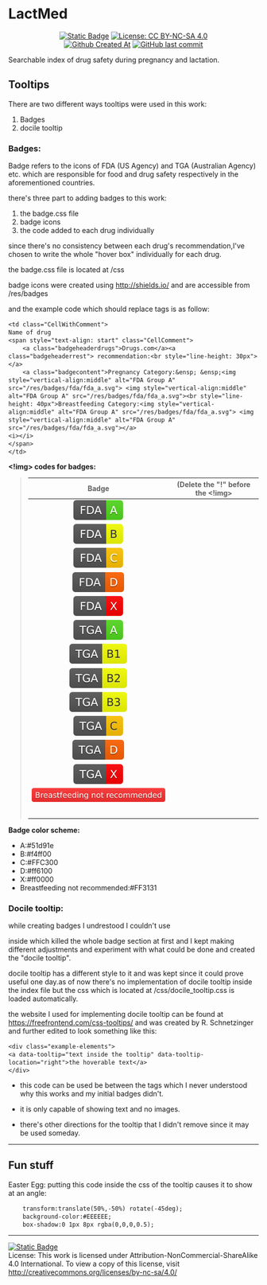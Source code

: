 # LactMed


<div align="center">


  <a href="http://wikimedicine.ir/">![Static Badge](https://img.shields.io/badge/Under-Wikimedicine-green?color=%23008000)</a>
  <a href="https://creativecommons.org/licenses/by-nc-sa/4.0/">![License: CC BY-NC-SA 4.0](https://img.shields.io/badge/License-CC_BY--NC--SA_4.0-lightgrey.svg)</a>  </br>
  <a href="">![Github Created At](https://img.shields.io/github/created-at/ThisIsNeil/LactMed?style=plastic)</a>
  <a href="">![GitHub last commit](https://img.shields.io/github/last-commit/ThisIsNeil/LactMed?style=plastic&color=blue)</a>

</div>

Searchable index of drug safety during pregnancy and lactation.

## Tooltips

There are two different ways tooltips were used in this work:

1. Badges
2. docile tooltip

### Badges:

Badge refers to the icons of FDA (US Agency) and TGA (Australian Agency) etc. which are responsible for food and drug safety respectively in the aforementioned countries.

there's three part to adding badges to this work:

1. the badge.css file
2. badge icons
3. the code added to each drug individually

since there's no consistency between each drug's recommendation,I've chosen to write the whole "hover box" individually for each drug.

the badge.css file is located at /css

badge icons were created using http://shields.io/ and are accessible from /res/badges

and the example code which should replace <td></td> tags is as follow:

```
<td class="CellWithComment">
Name of drug
<span style="text-align: start" class="CellComment">
	<a class="badgeheaderdrugs">Drugs.com</a><a class="badgeheaderrest"> recommendation:<br style="line-height: 30px"></a>
	<a class="badgecontent">Pregnancy Category:&ensp; &ensp;<img style="vertical-align:middle" alt="FDA Group A" src="/res/badges/fda/fda_a.svg"> <img style="vertical-align:middle" alt="FDA Group A" src="/res/badges/fda/fda_a.svg"><br style="line-height: 40px">Breastfeeding Category:<img style="vertical-align:middle" alt="FDA Group A" src="/res/badges/fda/fda_a.svg"> <img style="vertical-align:middle" alt="FDA Group A" src="/res/badges/fda/fda_a.svg"></a>
<i></i>
</span>
</td>
```

**<!img> codes for badges:**

> |                            Badge                             |              (Delete the "!" before the <!img>               |
> | :----------------------------------------------------------: | :----------------------------------------------------------: |
> |             ![FDA A](/res/badges/fda/fda_a.svg)              |   <!img alt="FDA Group A" src="/res/badges/fda/fda_a.svg">   |
> |             ![FDA B](/res/badges/fda/fda_b.svg)              |   <!img alt="FDA Group B" src="/res/badges/fda/fda_b.svg">   |
> |             ![FDA C](/res/badges/fda/fda_c.svg)              |   <!img alt="FDA Group C" src="/res/badges/fda/fda_c.svg">   |
> |             ![FDA D](/res/badges/fda/fda_d.svg)              |   <!img alt="FDA Group D" src="/res/badges/fda/fda_d.svg">   |
> |             ![FDA X](/res/badges/fda/fda_x.svg)              |   <!img alt="FDA Group X" src="/res/badges/fda/fda_x.svg">   |
> |             ![TGA A](/res/badges/tga/tga_a.svg)              |   <!img alt="TGA Group A" src="/res/badges/tga/tga_a.svg">   |
> |            ![TGA B1](/res/badges/tga/tga_b1.svg)             |  <!img alt="TGA Group A" src="/res/badges/tga/tga_b1.svg">   |
> |            ![TGA B2](/res/badges/tga/tga_b2.svg)             |  <!img alt="TGA Group A" src="/res/badges/tga/tga_b2.svg">   |
> |            ![TGA B3](/res/badges/tga/tga_b3.svg)             |  <!img alt="TGA Group A" src="/res/badges/tga/tga_b3.svg">   |
> |             ![TGA C](/res/badges/tga/tga_c.svg)              |   <!img alt="TGA Group A" src="/res/badges/tga/tga_c.svg">   |
> |             ![TGA D](/res/badges/tga/tga_d.svg)              |   <!img alt="TGA Group A" src="/res/badges/tga/tga_d.svg">   |
> |             ![TGA X](/res/badges/tga/tga_x.svg)              |   <!img alt="TGA Group A" src="/res/badges/tga/tga_x.svg">   |
> | ![Breastfeeding not recommended](/res/badges/Breastfeeding_not_recommended.svg) | <!img alt="Breastfeeding not recommended" src="/res/badges/Breastfeeding_not_recommended.svg"> |
> |                                                              |                                                              |
> |                                                              |                                                              |
> |                                                              |                                                              |
> |                                                              |                                                              |
> |                                                              |                                                              |
>
> 

**Badge color scheme:**
- 	A:#51d91e
- 	B:#f4ff00
- 	C:#FFC300 
- 	D:#ff6100
- 	X:#ff0000
- 	Breastfeeding not recommended:#FF3131



### Docile tooltip:

while creating badges I undrestood I couldn't use <div> inside <td></td> which killed the whole badge section at first and I kept making different adjustments and experiment with what could be done and created the "docile tooltip". 

docile tooltip has a different style to it and was kept since it could prove useful one day.as of now there's no implementation of docile tooltip inside the index file but the css which is located at /css/docile_tooltip.css is loaded automatically.

the website I used for implementing docile tooltip can be found at https://freefrontend.com/css-tooltips/ and was created by R. Schnetzinger and further edited to look something like this:

```
<div class="example-elements">
<a data-tooltip="text inside the tooltip" data-tooltip-location="right">the hoverable text</a>
</div>
```

- this code can be used be between the <td> </td> tags which I never understood why this works and my initial badges didn't.

- it is only capable of showing text and no images.

- there's other directions for the tooltip that I didn't remove since it may be used someday.

  


-------------

## Fun stuff

Easter Egg: putting this code inside the css of the tooltip causes it to show at an angle:

```
    transform:translate(50%,-50%) rotate(-45deg);
    background-color:#EEEEEE;
    box-shadow:0 1px 8px rgba(0,0,0,0.5);
```

-----------

<a href="https://github.com/micahlt/renart">![Static Badge](https://img.shields.io/badge/Based_on-micahlt/renart-green?color=%236495ED)</a> </br>
License: This work is licensed under Attribution-NonCommercial-ShareAlike 4.0 International. To view a copy of this license, visit <a href = "http://creativecommons.org/licenses/by-nc-sa/4.0/">http://creativecommons.org/licenses/by-nc-sa/4.0/</a>
